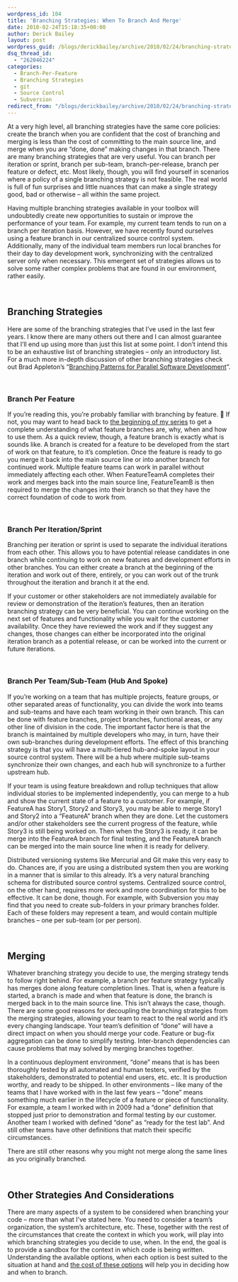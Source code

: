 ```yaml
---
wordpress_id: 104
title: 'Branching Strategies: When To Branch And Merge'
date: 2010-02-24T15:18:35+00:00
author: Derick Bailey
layout: post
wordpress_guid: /blogs/derickbailey/archive/2010/02/24/branching-strategies-when-to-branch-and-merge.aspx
dsq_thread_id:
  - "262046224"
categories:
  - Branch-Per-Feature
  - Branching Strategies
  - git
  - Source Control
  - Subversion
redirect_from: "/blogs/derickbailey/archive/2010/02/24/branching-strategies-when-to-branch-and-merge.aspx/"
---
```

</p> 

At a very high level, all branching strategies have the same core policies: create the branch when you are confident that the cost of branching and merging is less than the cost of committing to the main source line, and merge when you are “done, done” making changes in that branch. There are many branching strategies that are very useful. You can branch per iteration or sprint, branch per sub-team, branch-per-release, branch per feature or defect, etc. Most likely, though, you will find yourself in scenarios where a policy of a single branching strategy is not feasible. The real world is full of fun surprises and little nuances that can make a single strategy good, bad or otherwise – all within the same project. 

Having multiple branching strategies available in your toolbox will undoubtedly create new opportunities to sustain or improve the performance of your team. For example, my current team tends to run on a branch per iteration basis. However, we have recently found ourselves using a feature branch in our centralized source control system. Additionally, many of the individual team members run local branches for their day to day development work, synchronizing with the centralized server only when necessary. This emergent set of strategies allows us to solve some rather complex problems that are found in our environment, rather easily. 

&#160;

## Branching Strategies

Here are some of the branching strategies that I’ve used in the last few years. I know there are many others out there and I can almost guarantee that I’ll end up using more than just this list at some point. I don’t intend this to be an exhaustive list of branching strategies – only an introductory list. For a much more in-depth discussion of other branching strategies check out Brad Appleton’s “[Branching Patterns for Parallel Software Development](http://www.cmcrossroads.com/bradapp/acme/branching/)”. 

&#160;

### Branch Per Feature

If you’re reading this, you’re probably familiar with branching by feature. 🙂 If not, you may want to head back to [the beginning of my series](http://www.lostechies.com/blogs/derickbailey/archive/2009/07/15/branch-per-feature-source-control-introduction.aspx) to get a complete understanding of what feature branches are, why, when and how to use them. As a quick review, though, a feature branch is exactly what is sounds like. A branch is created for a feature to be developed from the start of work on that feature, to it’s completion. Once the feature is ready to go you merge it back into the main source line or into another branch for continued work. Multiple feature teams can work in parallel without immediately affecting each other. When FeatureTeamA completes their work and merges back into the main source line, FeatureTeamB is then required to merge the changes into their branch so that they have the correct foundation of code to work from.

&#160;

### Branch Per Iteration/Sprint

Branching per iteration or sprint is used to separate the individual iterations from each other. This allows you to have potential release candidates in one branch while continuing to work on new features and development efforts in other branches. You can either create a branch at the beginning of the iteration and work out of there, entirely, or you can work out of the trunk throughout the iteration and branch it at the end. 

If your customer or other stakeholders are not immediately available for review or demonstration of the iteration’s features, then an iteration branching strategy can be very beneficial. You can continue working on the next set of features and functionality while you wait for the customer availability. Once they have reviewed the work and if they suggest any changes, those changes can either be incorporated into the original iteration branch as a potential release, or can be worked into the current or future iterations.

&#160;

### Branch Per Team/Sub-Team (Hub And Spoke)

If you’re working on a team that has multiple projects, feature groups, or other separated areas of functionality, you can divide the work into teams and sub-teams and have each team working in their own branch. This can be done with feature branches, project branches, functional areas, or any other line of division in the code. The important factor here is that the branch is maintained by multiple developers who may, in turn, have their own sub-branches during development efforts. The effect of this branching strategy is that you will have a multi-tiered hub-and-spoke layout in your source control system. There will be a hub where multiple sub-teams synchronize their own changes, and each hub will synchronize to a further upstream hub. 

If your team is using feature breakdown and rollup techniques that allow individual stories to be implemented independently, you can merge to a hub and show the current state of a feature to a customer. For example, if FeatureA has Story1, Story2 and Story3, you may be able to merge Story1 and Story2 into a “FeatureA” branch when they are done. Let the customers and/or other stakeholders see the current progress of the feature, while Story3 is still being worked on. Then when the Story3 is ready, it can be merge into the FeatureA branch for final testing, and the FeatureA branch can be merged into the main source line when it is ready for delivery. 

Distributed versioning systems like Mercurial and Git make this very easy to do. Chances are, if you are using a distributed system then you are working in a manner that is similar to this already. It’s a very natural branching schema for distributed source control systems. Centralized source control, on the other hand, requires more work and more coordination for this to be effective. It can be done, though. For example, with Subversion you may find that you need to create sub-folders in your primary branches folder. Each of these folders may represent a team, and would contain multiple branches – one per sub-team (or per person).

&#160;

## Merging

Whatever branching strategy you decide to use, the merging strategy tends to follow right behind. For example, a branch per feature strategy typically has merges done along feature completion lines. That is, when a feature is started, a branch is made and when that feature is done, the branch is merged back in to the main source line. This isn’t always the case, though. There are some good reasons for decoupling the branching strategies from the merging strategies, allowing your team to react to the real world and it’s every changing landscape. Your team’s definition of “done” will have a direct impact on when you should merge your code. Feature or bug-fix aggregation can be done to simplify testing. Inter-branch dependencies can cause problems that may solved by merging branches together. 

In a continuous deployment environment, “done” means that is has been thoroughly tested by all automated and human testers, verified by the stakeholders, demonstrated to potential end users, etc. etc. It is production worthy, and ready to be shipped. In other environments – like many of the teams that I have worked with in the last few years &#8211; “done” means something much earlier in the lifecycle of a feature or piece of functionality. For example, a team I worked with in 2009 had a “done” definition that stopped just prior to demonstration and formal testing by our customer. Another team I worked with defined “done” as “ready for the test lab”. And still other teams have other definitions that match their specific circumstances.

There are still other reasons why you might not merge along the same lines as you originally branched.

&#160;

## Other Strategies And Considerations

There are many aspects of a system to be considered when branching your code – more than what I’ve stated here. You need to consider a team’s organization, the system’s architecture, etc. These, together with the rest of the circumstances that create the context in which you work, will play into which branching strategies you decide to use, when. In the end, the goal is to provide a sandbox for the context in which code is being written. Understanding the available options, when each option is best suited to the situation at hand and [the cost of these options](http://www.lostechies.com/blogs/derickbailey/archive/2010/02/24/branching-strategies-the-cost-of-branching-and-merging.aspx) will help you in deciding how and when to branch.